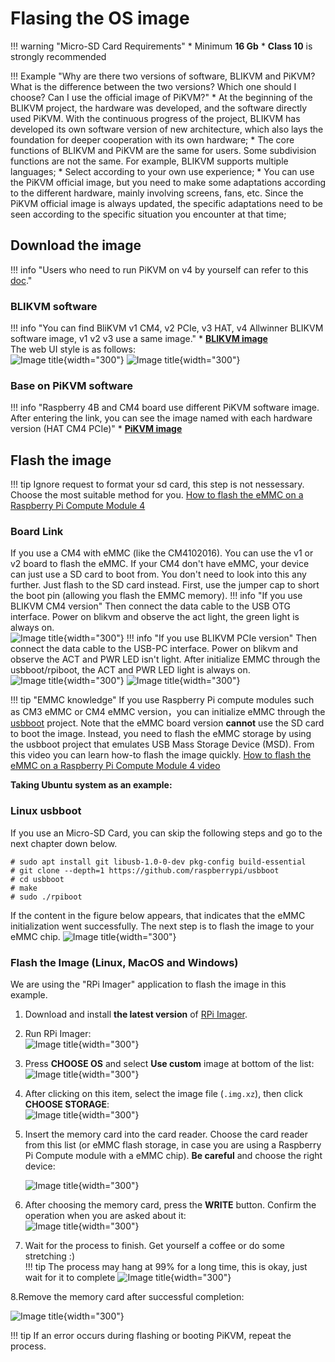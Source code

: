 # Flasing the OS image

!!! warning "Micro-SD Card Requirements"
    * Minimum **16 Gb**
    * **Class 10** is strongly recommended

!!! Example "Why are there two versions of software, BLIKVM and PiKVM? What is the difference between the two versions? Which one should I choose? Can I use the official image of PiKVM?"
    * At the beginning of the BLIKVM project, the hardware was developed, and the software directly used PiKVM. With the continuous progress of the project, BLIKVM has developed its own software version of new architecture, which also lays the foundation for deeper cooperation with its own hardware;
    * The core functions of BLIKVM and PiKVM are the same for users. Some subdivision functions are not the same. For example, BLIKVM supports multiple languages;
    * Select according to your own use experience;
    * You can use the PiKVM official image, but you need to make some adaptations according to the different hardware, mainly involving screens, fans, etc. Since the PiKVM official image is always updated, the specific adaptations need to be seen according to the specific situation you encounter at that time;

## Download the image

!!! info "Users who need to run PiKVM on v4 by yourself can refer to this [doc](https://github.com/RainCat1998/Bli-PiKVM)."

### BLIKVM software
!!! info "You can find BliKVM v1 CM4, v2 PCIe, v3 HAT, v4 Allwinner BLIKVM software image, v1 v2 v3 use a same image."
    * **[BLIKVM image ](https://zcwrego195.feishu.cn/drive/folder/fldcn0KhmkuC2DC8nKWcHAMLA6f)**  
    The web UI style is as follows:  
    ![Image title](assets/images/flash_os/english-web-ui.png){width="300"}
    ![Image title](assets/images/flash_os/chinese-web-ui.png){width="300"}

### Base on PiKVM software

!!! info "Raspberry 4B and CM4 board use different PiKVM software image. After entering the link, you can see the image named with each hardware version (HAT CM4 PCIe)"
    * **[PiKVM image](https://drive.google.com/drive/folders/1DcpxSzjbhM7wijaldql2UI4pUyEhOTCJ?usp=share_link)**

## Flash the image

!!! tip
    Ignore request to format your sd card, this step is not nessessary. Choose the most suitable method for you.
    [How to flash the eMMC on a Raspberry Pi Compute Module 4](https://www.youtube.com/watch?v=jp_mF1RknU4)

### Board Link
If you use a CM4 with eMMC (like the CM4102016). You can use the v1 or v2 board to flash the eMMC. If your CM4 don't have eMMC, your device can just use a SD card to boot from. You don't need to look into this any further. Just flash to the SD card instead.
First, use the jumper cap to short the boot pin (allowing you flash the EMMC memory).
!!! info "If you use BLIKVM CM4 version"
    Then connect the data cable to the USB OTG interface. Power on blikvm and observe the act light, the green light is always on.  
    ![Image title](assets/images/flash_os/flash_led-300x300.png){width="300"}
!!! info "If you use BLIKVM PCIe version"
    Then connect the data cable to the USB-PC interface. Power on blikvm and observe the ACT and PWR LED isn't light. 
    After initialize EMMC through the usbboot/rpiboot, the ACT and PWR LED light is always on.  
    ![Image title](assets/images/flash_os/pcie-flash-boot.jpg){width="300"}
    ![Image title](assets/images/flash_os/pcie_flash_after_rpiboot.jpg){width="300"}
    
!!! tip "EMMC knowledge"
    If you use Raspberry Pi compute modules such as CM3 eMMC or CM4 eMMC version，you can initialize eMMC through the [usbboot](https://github.com/raspberrypi/usbboot) project. Note that the eMMC board version **cannot** use the SD card to boot the image.
    Instead, you need to flash the eMMC storage by using the usbboot project that emulates USB Mass Storage Device (MSD).
    From this video you can learn how-to flash the image quickly. [How to flash the eMMC on a Raspberry Pi Compute Module 4 video](https://www.youtube.com/watch?v=jp_mF1RknU4)

**Taking Ubuntu system as an example:**

### Linux usbboot

If you use an Micro-SD Card, you can skip the following steps and go to the next chapter down below.

```
# sudo apt install git libusb-1.0-0-dev pkg-config build-essential
# git clone --depth=1 https://github.com/raspberrypi/usbboot
# cd usbboot
# make
# sudo ./rpiboot
```

If the content in the figure below appears, that indicates that the eMMC initialization went successfully. The next step is to flash the image to your eMMC chip.
![Image title](assets/images/flash_os/flash_rpiboot.png){width="300"}

### Flash the Image (Linux, MacOS and Windows)

We are using the "RPi Imager" application to flash the image in this example.

1. Download and install **the latest version** of [RPi Imager](https://github.com/raspberrypi/rpi-imager/releases).

2. Run RPi Imager:  
![Image title](assets/images/flash_os/flash_rpi.png){width="300"}  

3. Press **CHOOSE OS** and select **Use custom** image at bottom of the list:  
![Image title](assets/images/flash_os/flash_choose_os.png){width="300"}

4. After clicking on this item, select the image file (`.img.xz`), then click **CHOOSE STORAGE**:  
![Image title](assets/images/flash_os/flash_img.png){width="300"}

5. Insert the memory card into the card reader. Choose the card reader from this list (or eMMC flash storage, in case you are using a Raspberry Pi Compute module with a eMMC chip). **Be careful** 
and choose the right device:   

    ![Image title](assets/images/flash_os/flash_storage.png){width="300"}

6. After choosing the memory card, press the **WRITE** button. Confirm the operation when you are asked about it:  
![Image title](assets/images/flash_os/flash_write.png){width="300"} 

7. Wait for the process to finish. Get yourself a coffee or do some stretching :)  
!!! tip
    The process may hang at 99% for a long time, this is okay, just wait for it to complete
![Image title](assets/images/flash_os/flash_wait_process.png){width="300"}

8.Remove the memory card after successful completion:  

![Image title](assets/images/flash_os/flash_write_successful.png){width="300"}

!!! tip
    If an error occurs during flashing or booting PiKVM, repeat the process.
